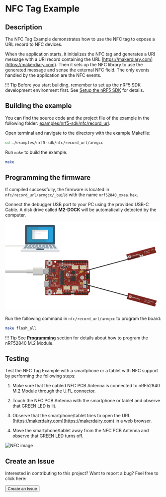 # NFC Tag Example

## Description

The NFC Tag Example demonstrates how to use the NFC tag to expose a URL record to NFC devices.

When the application starts, it initializes the NFC tag and generates a URI message with a URI record containing the URL [https://makerdiary.com](https://makerdiary.com). Then it sets up the NFC library to use the generated message and sense the external NFC field. The only events handled by the application are the NFC events.

!!! Tip
	Before you start building, remember to set up the nRF5 SDK development environment first. See [Setup the nRF5 SDK](../setup.md) for details.


## Building the example

You can find the source code and the project file of the example in the following folder: [examples/nrf5-sdk/nfc/record_url](https://github.com/makerdiary/nrf52840-m2-devkit/tree/master/examples/nrf5-sdk/nfc/record_url).

Open terminal and navigate to the directory with the example Makefile:

``` sh
cd ./examples/nrf5-sdk/nfc/record_url/armgcc
```

Run `make` to build the example:

``` sh
make
```

## Programming the firmware

If compiled successfully, the firmware is located in `nfc/record_url/armgcc/_build` with the name `nrf52840_xxaa.hex`.

Connect the debugger USB port to your PC using the provided USB-C Cable. A disk drive called **M2-DOCK** will be automatically detected by the computer.

![](../assets/images/programming-firmware.png)


Run the following command in `nfc/record_url/armgcc` to program the board:

``` sh
make flash_all
```

!!! Tip
	See **[Programming](../../programming.md)** section for details about how to program the nRF52840 M.2 Module.

## Testing

Test the NFC Tag Example with a smartphone or a tablet with NFC support by performing the following steps:

1. Make sure that the cabled NFC PCB Antenna is connected to nRF52840 M.2 Module through the U.FL connector.

2. Touch the NFC PCB Antenna with the smartphone or tablet and observe that GREEN LED is lit.

3. Observe that the smartphone/tablet tries to open the URL [https://makerdairy.com](https://makerdairy.com) in a web browser.

4. Move the smartphone/tablet away from the NFC PCB Antenna and observe that GREEN LED turns off.

![NFC image]()

## Create an Issue

Interested in contributing to this project? Want to report a bug? Feel free to click here:

<a href="https://github.com/makerdiary/nrf52840-m2-devkit/issues/new?title=nRF5%20SDK-NFC:%20%3Ctitle%3E"><button data-md-color-primary="red-bud"><i class="fa fa-github"></i> Create an Issue</button></a>